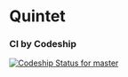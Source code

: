 Quintet
====

### CI by Codeship
[![Codeship Status for master](https://www.codeship.io/projects/7e6bde90-aa98-0133-94fa-4a9cc2c4d260/status?branch=master)](https://codeship.com/projects/131067)
